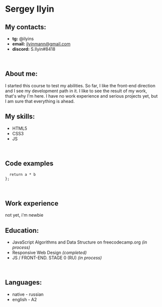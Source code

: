 # Sergey Ilyin

## My contacts:
- **tg:** @ilyins
- **email:** ilyinmann@gmail.com
- **discord:** S.Ilyin#8418
<br>

## About me:
I started this course to test my abilities. So far, I like the front-end direction and I see my development path in it.
I like to see the result of my work, that's why I'm here. I have no work experience and serious projects yet, but I am sure that everything is ahead.

## My skills:
- HTML5
- CSS3
- JS
<br>

## Code examples

```function multiply(a, b) {
  return a * b
};
```
<br>

## Work experience
not yet, i'm newbie
<br>

## Education:
- JavaScript Algorithms and Data Structure on freecodecamp.org *(in process)*
- Responsive Web Design *(completed)*
- JS / FRONT-END. STAGE 0 (RU) *(in process)*
<br>

## Languages:
- native - russian
- english - A2




